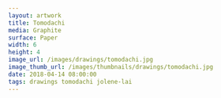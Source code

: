 ```yaml
---
layout: artwork
title: Tomodachi
media: Graphite
surface: Paper
width: 6
height: 4
image_url: /images/drawings/tomodachi.jpg
image_thumb_url: /images/thumbnails/drawings/tomodachi.jpg
date: 2018-04-14 08:00:00
tags: drawings tomodachi jolene-lai
---
```

